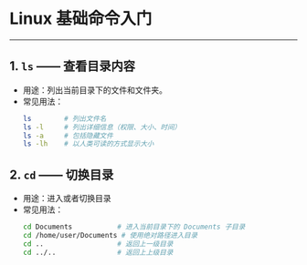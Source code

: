 # Linux 基础命令入门

---

## 1. `ls` —— 查看目录内容

- 用途：列出当前目录下的文件和文件夹。
- 常见用法：
  ```bash
  ls        # 列出文件名
  ls -l     # 列出详细信息（权限、大小、时间）
  ls -a     # 包括隐藏文件
  ls -lh    # 以人类可读的方式显示大小

## 2. `cd` —— 切换目录

- 用途：进入或者切换目录
- 常见用法：
  ```bash
  cd Documents           # 进入当前目录下的 Documents 子目录
  cd /home/user/Documents # 使用绝对路径进入目录
  cd ..                  # 返回上一级目录
  cd ../..               # 返回上上级目录
